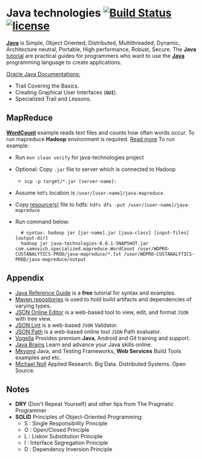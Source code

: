 # Java technologies [![Build Status](https://travis-ci.org/vsamov/java-technologies.svg?branch=master)](https://travis-ci.org/vsamov/java-technologies) [![license](https://img.shields.io/github/license/mashape/apistatus.svg?maxAge=2592000)](LICENSE.md)

[**Java**](http://en.wikipedia.org/wiki/Java_%28programming_language%29) is Simple, Object Oriented, Distributed, Multithreaded, Dynamic, Architecture neutral, Portable, High performance, Robust, Secure. The **Java** [tutorial](http://docs.oracle.com/javase/tutorial/index.html) are practical guides for programmers who want to use the [**Java**](http://en.wikipedia.org/wiki/Java_%28programming_language%29) programming language to create applications.

[Oracle Java Documentations:](http://docs.oracle.com/javase/tutorial/index.html)
- Trail Covering the Basics.
- Creating Graphical User Interfaces (**`GUI`**).
- Specialized Trail and Lessons.

## MapReduce

[**WordCount**](/src/main/java/com/samovich/specialized/mapreduce/WordCount.java) example reads text files and counts how often words occur. To run mapreduce **Hadoop** environment is required. [Read more](
http://www.michael-noll.com/tutorials/running-hadoop-on-ubuntu-linux-single-node-cluster/) To run example:

- Run `mvn clean verify` for java-technologies project
- Optional: Copy `.jar` file to server which is connected to Hadoop
  - `scp -p target/*.jar [server-name]:` 
- Assume `hdfs` location is `/user/[user-name]/java-mapreduce`
- Copy [resource(s)](
https://github.com/vsamov/java-technologies/tree/master/src/main/resources/com/samovich/specialized/mapreduce) file to hdfs: `hdfs dfs -put /user/[user-name]/java-mapreduce`
- Run command below:
        
        # syntax: hadoop jar [jar-name].jar [java-class] [input-files] [output-dir]
        hadoop jar java-technologies-0.0.1-SNAPSHOT.jar com.samovich.specialized.mapreduce.WordCount /user/WDPRO-CUSTANALYTICS-PROD/java-mapreduce/*.txt /user/WDPRO-CUSTANALYTICS-PROD/java-mapreduce/output

## Appendix

- [Java Reference Guide](http://www.tutorialspoint.com/java/java_quick_guide.htm) is a **free** tutorial for syntax and examples.
- [Maven repositories](http://mvnrepository.com/) is used to hold build artifacts and dependencies of varying types.
- [JSON Online Editor](http://jsoneditoronline.org/) is a web-based tool to view, edit, and format `JSON` with tree view.
- [JSON Lint](http://jsonlint.com/) is a web-based `JSON` Validator.
- [JSON Path](http://ashphy.com/JSONPathOnlineEvaluator/) is a web-based online tool `JSON` Path evaluator.
- [Vogella](http://www.vogella.com/) Provides premium **Java**, Android and Git training and support.
- [Java Brains](http://javabrains.koushik.org/) Learn and advance your Java skills online.
- [Mkyong](http://www.mkyong.com/) Java, and Testing Frameworks, **Web Services** Build Tools examples and etc.
- [Michael Noll](http://www.michael-noll.com/) Applied Research. Big Data. Distributed Systems. Open Source.

## Notes

- **DRY** (Don't Repeat Yourself) and other tips from The Pragmatic Programmer
- **SOLID** Principles of Object-Oriented Programming:
  - S : Single Responsibility Principle
  - O : Open/Closed Principle
  - L : Liskov Substitution Principle
  - I : Interface Segregation Principle
  - D : Dependency Inversion Principle
